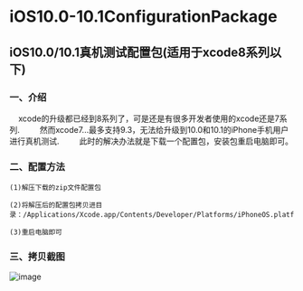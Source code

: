 # iOS10.0-10.1ConfigurationPackage
## iOS10.0/10.1真机测试配置包(适用于xcode8系列以下)

### 一、介绍
       
     xcode的升级都已经到8系列了，可是还是有很多开发者使用的xcode还是7系列.
     
     然而xcode7...最多支持9.3，无法给升级到10.0和10.1的iPhone手机用户进行真机测试.
    
     此时的解决办法就是下载一个配置包，安装包重启电脑即可。


### 二、配置方法

    (1)解压下载的zip文件配置包

    (2)将解压后的配置包拷贝进目录：/Applications/Xcode.app/Contents/Developer/Platforms/iPhoneOS.platform/DeviceSupport

    (3)重启电脑即可
    
 
### 三、拷贝截图
![image](https://github.com/xiayuanquan/iOS10.0-10.1ConfigurationPackage/blob/master/demopic.png)
